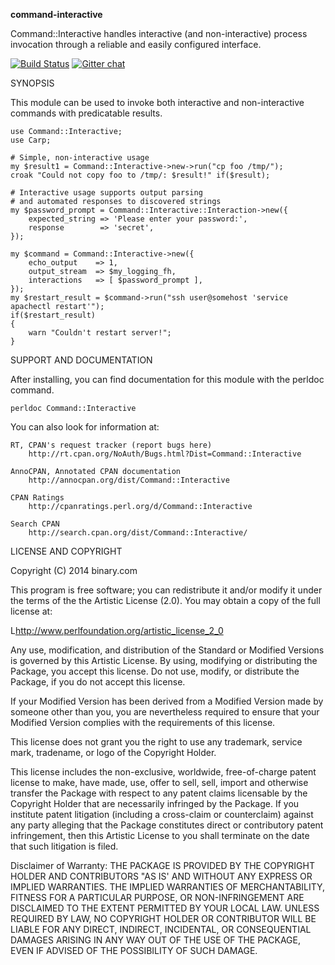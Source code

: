 **command-interactive**

Command::Interactive handles interactive (and non-interactive) process invocation through a reliable and easily configured interface.

[![Build Status](https://travis-ci.org/binary-com/perl-command-interactive.svg?branch=master)](https://travis-ci.org/binary-com/perl-command-interactive)
[![Gitter chat](https://badges.gitter.im/binary-com/perl-command-interactive.png)](https://gitter.im/binary-com/perl-command-interactive)

SYNOPSIS

This module can be used to invoke both interactive and non-interactive commands with predicatable results.

    use Command::Interactive;
    use Carp;

    # Simple, non-interactive usage
    my $result1 = Command::Interactive->new->run("cp foo /tmp/");
    croak "Could not copy foo to /tmp/: $result!" if($result);

    # Interactive usage supports output parsing
    # and automated responses to discovered strings
    my $password_prompt = Command::Interactive::Interaction->new({
        expected_string => 'Please enter your password:',
        response        => 'secret',
    });

    my $command = Command::Interactive->new({
        echo_output    => 1,
        output_stream  => $my_logging_fh,
        interactions   => [ $password_prompt ],
    });
    my $restart_result = $command->run("ssh user@somehost 'service apachectl restart'");
    if($restart_result)
    {
        warn "Couldn't restart server!";
    }


SUPPORT AND DOCUMENTATION

After installing, you can find documentation for this module with the
perldoc command.

    perldoc Command::Interactive

You can also look for information at:

    RT, CPAN's request tracker (report bugs here)
        http://rt.cpan.org/NoAuth/Bugs.html?Dist=Command::Interactive

    AnnoCPAN, Annotated CPAN documentation
        http://annocpan.org/dist/Command::Interactive

    CPAN Ratings
        http://cpanratings.perl.org/d/Command::Interactive

    Search CPAN
        http://search.cpan.org/dist/Command::Interactive/


LICENSE AND COPYRIGHT

Copyright (C) 2014 binary.com

This program is free software; you can redistribute it and/or modify it
under the terms of the the Artistic License (2.0). You may obtain a
copy of the full license at:

L<http://www.perlfoundation.org/artistic_license_2_0>

Any use, modification, and distribution of the Standard or Modified
Versions is governed by this Artistic License. By using, modifying or
distributing the Package, you accept this license. Do not use, modify,
or distribute the Package, if you do not accept this license.

If your Modified Version has been derived from a Modified Version made
by someone other than you, you are nevertheless required to ensure that
your Modified Version complies with the requirements of this license.

This license does not grant you the right to use any trademark, service
mark, tradename, or logo of the Copyright Holder.

This license includes the non-exclusive, worldwide, free-of-charge
patent license to make, have made, use, offer to sell, sell, import and
otherwise transfer the Package with respect to any patent claims
licensable by the Copyright Holder that are necessarily infringed by the
Package. If you institute patent litigation (including a cross-claim or
counterclaim) against any party alleging that the Package constitutes
direct or contributory patent infringement, then this Artistic License
to you shall terminate on the date that such litigation is filed.

Disclaimer of Warranty: THE PACKAGE IS PROVIDED BY THE COPYRIGHT HOLDER
AND CONTRIBUTORS "AS IS' AND WITHOUT ANY EXPRESS OR IMPLIED WARRANTIES.
THE IMPLIED WARRANTIES OF MERCHANTABILITY, FITNESS FOR A PARTICULAR
PURPOSE, OR NON-INFRINGEMENT ARE DISCLAIMED TO THE EXTENT PERMITTED BY
YOUR LOCAL LAW. UNLESS REQUIRED BY LAW, NO COPYRIGHT HOLDER OR
CONTRIBUTOR WILL BE LIABLE FOR ANY DIRECT, INDIRECT, INCIDENTAL, OR
CONSEQUENTIAL DAMAGES ARISING IN ANY WAY OUT OF THE USE OF THE PACKAGE,
EVEN IF ADVISED OF THE POSSIBILITY OF SUCH DAMAGE.

